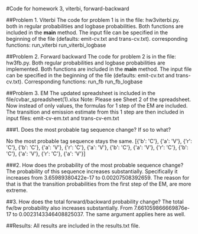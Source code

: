 #Code for homework 3, viterbi, forward-backward

##Problem 1. Viterbi
The code for problem 1 is in the file: hw3viterbi.py. both in regular probabilities and logbase probabilities.
Both functions are included in the __main__ method.
The input file can be specified in the beginning of the file (defaults: emit-cv.txt and trans-cv.txt). 
corresponding functions:
run_viterbi
run_viterbi_logbase


##Problem 2. Forward backward
The code for problem 2 is in the file: hw3fb.py. Both regular probabilities and logbase probabilities are implemented. 
Both functions are included in the __main__ method.
The input file can be specified in the beginning of the file (defaults: emit-cv.txt and trans-cv.txt).
Corresponding functions:
run_fb
run_fb_logbase

##Problem 3. EM
The updated spreadsheet is included in the file/cvbar_spreadsheet(1).xlsx
Note: Please see Sheet 2 of the spreadsheet. 
Now instead of only values, the formulas for 1 step of the EM are included.
The transition and emission estimate from this 1 step are then included in input files: emit-cv-em.txt and trans-cv-em.txt

###1. Does the most probable tag sequence change? If so to what?

No the most probable tag sequence stays the same.
[{'b': 'C'}, {'a': 'V'}, {'r': 'C'}, {'b': 'C'}, {'a': 'V'}, {'r': 'C'}, {'a': 'V'}, {'b': 'C'}, {'a': 'V'}, {'r': 'C'}, {'b': 'C'}, {'a': 'V'}, {'r': 'C'}, {'a': 'V'}]

###2. How does the probability of the most probable sequence change?
The probability of this sequence increases substantially. Specifically it increases from 3.65989380422e-17 to 0.00207508392659.
The reason for that is that the transition probabilities from the first step of the EM, are more extreme.

##3. How does the total forward/backward probability change?
The total fw/bw probability also increases substantially. From 7.661059866669876e-17 to 0.0023143346408825037. The same argument applies here as well.

##Results:
All results are included in the results.txt file.